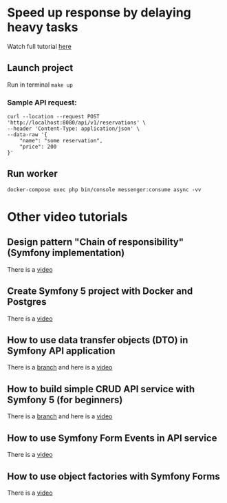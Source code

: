 # Speed up response by delaying heavy tasks

Watch full tutorial [here](https://youtu.be/)

## Launch project

Run in terminal `make up`

### Sample API request:

```
curl --location --request POST 'http://localhost:8080/api/v1/reservations' \
--header 'Content-Type: application/json' \
--data-raw '{
    "name": "some reservation",
    "price": 200
}'
```

## Run worker

```
docker-compose exec php bin/console messenger:consume async -vv
```

# Other video tutorials

## Design pattern "Chain of responsibility" (Symfony implementation)

There is a [video](https://youtu.be/3KQlubIv684)

## Create Symfony 5 project with Docker and Postgres

There is a [video](https://youtu.be/69wjRPQ0A_U)

## How to use data transfer objects (DTO) in Symfony API application
    
There is a [branch](https://github.com/Cap-Coding/symfony_api/tree/data_transfer_objects) and here is a [video](https://youtu.be/XxIhzgGv214)

## How to build simple CRUD API service with Symfony 5 (for beginners)
    
There is a [branch](https://github.com/Cap-Coding/symfony_api/tree/crud_api) and here is a [video](https://youtu.be/tbXpX4dAqjg)
 
## How to use Symfony Form Events in API service 
    
There is a [video](https://youtu.be/lLwx96DA_Ww)
 
## How to use object factories with Symfony Forms 
    
There is a [video](https://youtu.be/chgvsi6TWM8)

